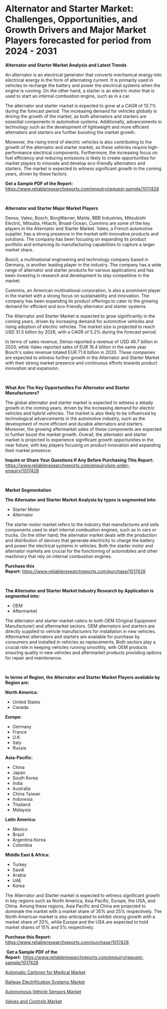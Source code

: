 <p><h1>Alternator and Starter Market: Challenges, Opportunities, and Growth Drivers and Major Market Players forecasted for period from 2024 - 2031</h1></p><p><strong>Alternator and Starter Market Analysis and Latest Trends</strong></p>
<p><p>An alternator is an electrical generator that converts mechanical energy into electrical energy in the form of alternating current. It is primarily used in vehicles to recharge the battery and power the electrical systems when the engine is running. On the other hand, a starter is an electric motor that is used to start an internal combustion engine, such as in a car.</p><p>The alternator and starter market is expected to grow at a CAGR of 13.7% during the forecast period. The increasing demand for vehicles globally is driving the growth of the market, as both alternators and starters are essential components in automotive systems. Additionally, advancements in technology such as the development of lightweight and more efficient alternators and starters are further boosting the market growth.</p><p>Moreover, the rising trend of electric vehicles is also contributing to the growth of the alternator and starter market, as these vehicles require high-performance electrical components. Furthermore, the increasing focus on fuel efficiency and reducing emissions is likely to create opportunities for market players to innovate and develop eco-friendly alternators and starters. The market is expected to witness significant growth in the coming years, driven by these factors.</p></p>
<p><strong>Get a Sample PDF of the Report:&nbsp;</strong> <a href="https://www.reliableresearchreports.com/enquiry/request-sample/1017428">https://www.reliableresearchreports.com/enquiry/request-sample/1017428</a></p>
<p>&nbsp;</p>
<p><strong>Alternator and Starter Major Market Players</strong></p>
<p><p>Denso, Valeo, Bosch, BorgWarner, Mahle, BBB Industries, Mitsubishi Electric, Mitsuba, Hitachi, Broad-Ocean, Cummins are some of the key players in the Alternator and Starter Market. Valeo, a French automotive supplier, has a strong presence in the market with innovative products and solutions. The company has been focusing on expanding its product portfolio and enhancing its manufacturing capabilities to capture a larger market share.</p><p>Bosch, a multinational engineering and technology company based in Germany, is another leading player in the industry. The company has a wide range of alternator and starter products for various applications and has been investing in research and development to stay competitive in the market.</p><p>Cummins, an American multinational corporation, is also a prominent player in the market with a strong focus on sustainability and innovation. The company has been expanding its product offerings to cater to the growing demand for efficient and eco-friendly alternator and starter systems.</p><p>The Alternator and Starter Market is expected to grow significantly in the coming years, driven by increasing demand for automotive vehicles and rising adoption of electric vehicles. The market size is projected to reach USD 31.5 billion by 2026, with a CAGR of 5.2% during the forecast period.</p><p>In terms of sales revenue, Denso reported a revenue of USD 46.7 billion in 2020, while Valeo reported sales of EUR 16.4 billion in the same year. Bosch's sales revenue totaled EUR 71.6 billion in 2020. These companies are expected to witness further growth in the Alternator and Starter Market with their strong market presence and continuous efforts towards product innovation and expansion.</p></p>
<p>&nbsp;</p>
<p><strong>What Are The Key Opportunities For Alternator and Starter Manufacturers?</strong></p>
<p><p>The global alternator and starter market is expected to witness a steady growth in the coming years, driven by the increasing demand for electric vehicles and hybrid vehicles. The market is also likely to be influenced by technological advancements in the automotive industry, such as the development of more efficient and durable alternators and starters. Moreover, the growing aftermarket sales of these components are expected to further boost the market growth. Overall, the alternator and starter market is projected to experience significant growth opportunities in the near future, with key players focusing on product innovation and expanding their market presence.</p></p>
<p><strong>Inquire or Share Your Questions If Any Before Purchasing This Report:</strong> <a href="https://www.reliableresearchreports.com/enquiry/pre-order-enquiry/1017428">https://www.reliableresearchreports.com/enquiry/pre-order-enquiry/1017428</a></p>
<p>&nbsp;</p>
<p><strong>Market Segmentation</strong></p>
<p><strong>The Alternator and Starter Market Analysis by types is segmented into:</strong></p>
<p><ul><li>Starter Motor</li><li>Alternator</li></ul></p>
<p><p>The starter motor market refers to the industry that manufactures and sells components used to start internal combustion engines, such as in cars or trucks. On the other hand, the alternator market deals with the production and distribution of devices that generate electricity to charge the battery and power the electrical systems in vehicles. Both the starter motor and alternator markets are crucial for the functioning of automobiles and other machinery that rely on internal combustion engines.</p></p>
<p><strong>Purchase this Report:&nbsp;</strong><a href="https://www.reliableresearchreports.com/purchase/1017428">https://www.reliableresearchreports.com/purchase/1017428</a></p>
<p>&nbsp;</p>
<p><strong>The Alternator and Starter Market Industry Research by Application is segmented into:</strong></p>
<p><ul><li>OEM</li><li>Aftermarket</li></ul></p>
<p><p>The alternator and starter market caters to both OEM (Original Equipment Manufacturer) and aftermarket sectors. OEM alternators and starters are directly supplied to vehicle manufacturers for installation in new vehicles. Aftermarket alternators and starters are available for purchase by consumers and installed in vehicles as replacements. Both sectors play a crucial role in keeping vehicles running smoothly, with OEM products ensuring quality in new vehicles and aftermarket products providing options for repair and maintenance.</p></p>
<p>&nbsp;</p>
<p><strong>In terms of Region, the Alternator and Starter Market Players available by Region are:</strong></p>
<p>
    <p> <strong> North America: </strong>
        <ul>
            <li>United States</li>
            <li>Canada</li>
        </ul>
        </p> 
    <p> <strong> Europe: </strong>
        <ul>
            <li>Germany</li>
            <li>France</li>
            <li>U.K.</li>
            <li>Italy</li>
            <li>Russia</li>
        </ul>
        </p> 
    <p> <strong> Asia-Pacific: </strong>
        <ul>
            <li>China</li>
            <li>Japan</li>
            <li>South Korea</li>
            <li>India</li>
            <li>Australia</li>
            <li>China Taiwan</li>
            <li>Indonesia</li>
            <li>Thailand</li>
            <li>Malaysia</li>
        </ul>
        </p> 
    <p> <strong> Latin America: </strong>
        <ul>
            <li>Mexico</li>
            <li>Brazil</li>
            <li>Argentina Korea</li>
            <li>Colombia</li>
        </ul>
        </p> 
    <p> <strong> Middle East & Africa: </strong>
        <ul>
            <li>Turkey</li>
            <li>Saudi</li>
            <li>Arabia</li>
            <li>UAE</li>
            <li>Korea</li>
        </ul>
    </p>
    </p>
<p><p>The Alternator and Starter market is expected to witness significant growth in key regions such as North America, Asia Pacific, Europe, the USA, and China. Among these regions, Asia Pacific and China are projected to dominate the market with a market share of 35% and 25% respectively. The North American market is also anticipated to exhibit strong growth with a market share of 20%, while Europe and the USA are expected to hold market shares of 15% and 5% respectively.</p></p>
<p><strong>Purchase this Report: </strong><a href="https://www.reliableresearchreports.com/purchase/1017428">https://www.reliableresearchreports.com/purchase/1017428</a></p>
<p>&nbsp;<strong>Get a Sample PDF of the Report:&nbsp;&nbsp;</strong><a href="https://www.reliableresearchreports.com/enquiry/request-sample/1017428">https://www.reliableresearchreports.com/enquiry/request-sample/1017428</a></p>
<p><strong></strong></p>
<p><p><a href="https://issuu.com/reportprime-2/docs/automatic-cartoner-for-medical-market-size-2030.pp">Automatic Cartoner for Medical Market</a></p><p><a href="https://github.com/biheemgalvinlouises6hokrh3h/Market-Research-Report-List-1/blob/main/railway-electrification-systems-market.md">Railway Electrification Systems Market</a></p><p><a href="https://github.com/guneycigdem35/Market-Research-Report-List-2/blob/main/autonomous-vehicle-sensors-market.md">Autonomous Vehicle Sensors Market</a></p><p><a href="https://issuu.com/reportprime-2/docs/valves-and-controls-market-size-2030.pptx">Valves and Controls Market</a></p></p>